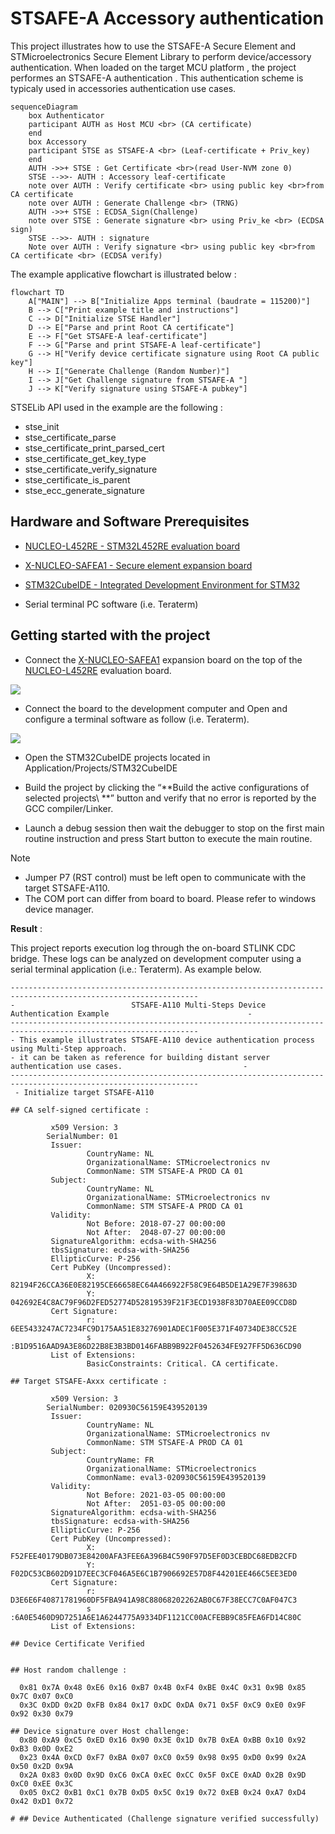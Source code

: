 
# STSAFE-A Accessory authentication

This project illustrates how to use the STSAFE-A Secure Element and STMicroelectronics Secure Element Library to perform device/accessory authentication.
When loaded on the target MCU platform , the project performes an STSAFE-A authentication . This authentication scheme is typicaly used in accessories authentication use cases.

```mermaid
sequenceDiagram
    box Authenticator
    participant AUTH as Host MCU <br> (CA certificate)
    end 
    box Accessory
    participant STSE as STSAFE-A <br> (Leaf-certificate + Priv_key)
    end 
    AUTH ->>+ STSE : Get Certificate <br>(read User-NVM zone 0)
    STSE -->>- AUTH : Accessory leaf-certificate
    note over AUTH : Verify certificate <br> using public key <br>from CA certificate
    note over AUTH : Generate Challenge <br> (TRNG)
    AUTH ->>+ STSE : ECDSA_Sign(Challenge)
    note over STSE : Generate signature <br> using Priv_ke <br> (ECDSA sign) 
    STSE -->>- AUTH : signature 
    Note over AUTH : Verify signature <br> using public key <br>from CA certificate <br> (ECDSA verify)
```

The example applicative flowchart is illustrated below :

```mermaid
flowchart TD
    A["MAIN"] --> B["Initialize Apps terminal (baudrate = 115200)"]
    B --> C["Print example title and instructions"]
    C --> D["Initialize STSE Handler"]
    D --> E["Parse and print Root CA certificate"]
    E --> F["Get STSAFE-A leaf-certificate"]
    F --> G["Parse and print STSAFE-A leaf-certificate"]
    G --> H["Verify device certificate signature using Root CA public key"]
    H --> I["Generate Challenge (Random Number)"]
    I --> J["Get Challenge signature from STSAFE-A "]
    J --> K["Verify signature using STSAFE-A pubkey"]
```

STSELib API used in the example are the following :

- stse_init
- stse_certificate_parse
- stse_certificate_print_parsed_cert
- stse_certificate_get_key_type
- stse_certificate_verify_signature
- stse_certificate_is_parent
- stse_ecc_generate_signature


## Hardware and Software Prerequisites 

- [NUCLEO-L452RE - STM32L452RE evaluation board](https://www.st.com/en/evaluation-tools/nucleo-l452re.html)

- [X-NUCLEO-SAFEA1 - Secure element expansion board](https://www.st.com/en/ecosystems/x-nucleo-safea1.html)

- [STM32CubeIDE - Integrated Development Environment for STM32](https://www.st.com/en/development-tools/stm32cubeide.html)

- Serial terminal PC software  (i.e. Teraterm)

## Getting started with the project

- Connect the [X-NUCLEO-SAFEA1](https://www.st.com/en/ecosystems/x-nucleo-safea1.html) expansion board on the top of the [NUCLEO-L452RE](https://www.st.com/en/evaluation-tools/nucleo-l452re.html) evaluation board. 

![](./Documentation/resources/Pictures/X-NUCLEO-SAFEA1_eval_kit.png)

- Connect the board to the development computer and Open and configure a terminal software as follow (i.e. Teraterm).

![](./Documentation/resources/Pictures//teraterm_config.png)

- Open the STM32CubeIDE projects located in Application/Projects/STM32CubeIDE

- Build the project by clicking the “**Build the active configurations of selected projects\ **” button and verify that no error is reported by the GCC compiler/Linker.

- Launch a debug session then wait the debugger to stop on the first main routine instruction and press Start button to execute the main routine.

> [!NOTE]  
> - Jumper P7 (RST control) must be left open to communicate with the target STSAFE-A110.
> - The COM port can differ from board to board. Please refer to windows device manager.

<b>Result</b> :

This project reports execution log through the on-board STLINK CDC bridge.
These logs can be analyzed on development computer using a serial terminal application (i.e.: Teraterm).
As example below.

```
----------------------------------------------------------------------------------------------------------------
-                          STSAFE-A110 Multi-Steps Device Authentication Example                               -
----------------------------------------------------------------------------------------------------------------
- This example illustrates STSAFE-A110 device authentication process using Multi-Step approach.                -
- it can be taken as reference for building distant server authentication use cases.                           -
----------------------------------------------------------------------------------------------------------------
 - Initialize target STSAFE-A110

## CA self-signed certificate :

         x509 Version: 3
        SerialNumber: 01
         Issuer:
                 CountryName: NL
                 OrganizationalName: STMicroelectronics nv
                 CommonName: STM STSAFE-A PROD CA 01
         Subject:
                 CountryName: NL
                 OrganizationalName: STMicroelectronics nv
                 CommonName: STM STSAFE-A PROD CA 01
         Validity:
                 Not Before: 2018-07-27 00:00:00
                 Not After:  2048-07-27 00:00:00
         SignatureAlgorithm: ecdsa-with-SHA256
         tbsSignature: ecdsa-with-SHA256
         EllipticCurve: P-256
         Cert PubKey (Uncompressed):
                 X: 82194F26CCA36E0E82195CE66658EC64A466922F58C9E64B5DE1A29E7F39863D
                 Y: 042692E4C8AC79F96D2FED52774D52819539F21F3ECD1938F83D70AEE09CCD8D
         Cert Signature:
                 r: 6EE5433247AC7234FC9D175AA51E83276901ADEC1F005E371F40734DE38CC52E
                 s :B1D9516AAD9A3E86D22B8E3B3BD0146FABB9B922F0452634FE927FF5D636CD90
         List of Extensions:
                 BasicConstraints: Critical. CA certificate.

## Target STSAFE-Axxx certificate :

         x509 Version: 3
        SerialNumber: 020930C56159E439520139
         Issuer:
                 CountryName: NL
                 OrganizationalName: STMicroelectronics nv
                 CommonName: STM STSAFE-A PROD CA 01
         Subject:
                 CountryName: FR
                 OrganizationalName: STMicroelectronics
                 CommonName: eval3-020930C56159E439520139
         Validity:
                 Not Before: 2021-03-05 00:00:00
                 Not After:  2051-03-05 00:00:00
         SignatureAlgorithm: ecdsa-with-SHA256
         tbsSignature: ecdsa-with-SHA256
         EllipticCurve: P-256
         Cert PubKey (Uncompressed):
                 X: F52FEE40179DB073E84200AFA3FEE6A396B4C590F97D5EF0D3CEBDC68EDB2CFD
                 Y: F02DC53CB602D91D7EEC3CF046A5E6C1B7906692E57D8F44201EE466C5EE3ED0
         Cert Signature:
                 r: D3E6E6F40871781960DF5FBA941A98C88068202262AB0C67F38ECC7C0AF047C3
                 s :6A0E5460D9D7251A6E1A6244775A9334DF1121CC00ACFEBB9C85FEA6FD14C80C
         List of Extensions:

## Device Certificate Verified


## Host random challenge :

  0x81 0x7A 0x48 0xE6 0x16 0xB7 0x4B 0xF4 0xBE 0x4C 0x31 0x9B 0x85 0x7C 0x07 0xC0
  0x3C 0xDD 0x2D 0xFB 0x84 0x17 0xDC 0xDA 0x71 0x5F 0xC9 0xE0 0x9F 0x92 0x30 0x79

## Device signature over Host challenge:
  0x80 0xA9 0xC5 0xED 0x16 0x90 0x3E 0x1D 0x7B 0xEA 0xBB 0x10 0x92 0xB3 0x0D 0xE2
  0x23 0x4A 0xCD 0xF7 0xBA 0x07 0xC0 0x59 0x98 0x95 0xD0 0x99 0x2A 0x50 0x2D 0x9A
  0x2A 0x83 0x0D 0x9D 0xC6 0xCA 0xEC 0xCC 0x5F 0xCE 0xAD 0x2B 0x9D 0xC0 0xEE 0x3C
  0x05 0xC2 0xB1 0xC1 0x7B 0xD5 0x5C 0x19 0x72 0xEB 0x24 0xA7 0xD4 0x42 0xD1 0x72

# ## Device Authenticated (Challenge signature verified successfully)
```